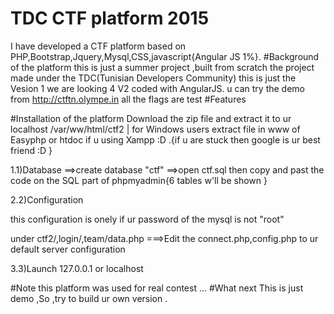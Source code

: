 # TDC CTF platform 2015
I have developed a CTF platform based on PHP,Bootstrap,Jquery,Mysql,CSS,javascript{Angular JS 1%}.
#Background of the platform 
this is just a summer project ,built from scratch
the project made under the TDC(Tunisian Developers Community)
this is just the Vesion 1 we are looking 4 V2 coded with AngularJS.
u can try the demo from http://ctftn.olympe.in
all the flags are test
#Features


#Installation of the platform
Download the zip file and extract it to ur localhost /var/ww/html/ctf2 | for Windows users extract file in www of Easyphp or htdoc if u using Xampp :D .{if u are stuck then google is ur best friend :D }

1.1)Database
==>create database "ctf"
==>open ctf.sql then copy and past the code on the SQL part of phpmyadmin{6 tables w'll be shown }

2.2)Configuration

this configuration is onely if ur password of the mysql is not "root"

under ctf2/,login/,team/data.php
===>Edit the connect.php,config.php to ur default server configuration

3.3)Launch
127.0.0.1 or localhost

#Note
this platform was used for real contest ...
#What next
This is just demo ,So ,try to build ur own version .




